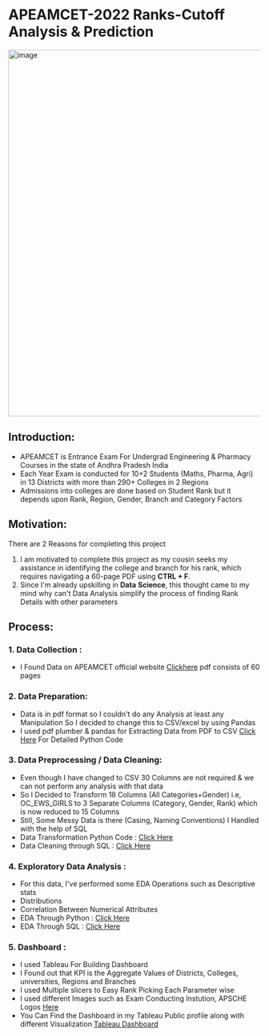 # **APEAMCET-2022** **Ranks-Cutoff** **Analysis** & **Prediction**
<img width="1699" height="732" alt="image" src="https://github.com/user-attachments/assets/6eb3d0d4-fa90-4397-8e1a-0e5a9f07993c" />

## Introduction: 
- APEAMCET is Entrance Exam For Undergrad Engineering & Pharmacy Courses in the state of Andhra Pradesh India
- Each Year Exam is conducted for 10+2 Students (Maths, Pharma, Agri) in 13 Districts with more than 290+ Colleges in 2 Regions
- Admissions into colleges are done based on Student Rank but it depends upon Rank, Region, Gender, Branch and Category Factors

## Motivation:
 There are 2 Reasons for completing this project
 1. I am motivated to complete this project as my cousin seeks my assistance in identifying the college and branch for his rank, which requires navigating a 60-page PDF using **CTRL + F**.
 2. Since I'm already upskilling in **Data** **Science**, this thought came to my mind why can't Data Analysis simplify the process of finding Rank Details with other parameters
    
## Process:
  ### 1. Data Collection :
  - I Found Data on APEAMCET official website [Clickhere](https://cets.apsche.ap.gov.in/EAPCET/PDF/APEAPCET2023_2022LASTRANKDETAILS.pdf) pdf consists of 60 pages
  ### 2. Data Preparation:
  - Data is in pdf format so I couldn't do any Analysis at least any Manipulation So I decided to change this to CSV/excel by using Pandas
  - I used pdf plumber & pandas for Extracting Data from PDF to CSV [Click Here](https://github.com/lokeshmadiga/apeamcet2022-Ranks-cutoff/blob/apeamcet_u1/pdf_csv_using_pandas.ipynb) For Detailed Python Code
  ### 3. Data Preprocessing / Data Cleaning:
  - Even though I have changed to CSV 30 Columns are not required & we can not perform any analysis with that data
  - So I Decided to Transform 18 Columns (All Categories+Gender) i.e, OC_EWS_GIRLS to 3 Separate Columns (Category, Gender, Rank) which is now reduced to 15 Columns
  - Still, Some Messy Data is there (Casing, Naming Conventions) I Handled with the help of SQL
  - Data Transformation Python Code : [Click Here](https://github.com/lokeshmadiga/apeamcet2022-Ranks-cutoff/blob/apeamcet_u1/apeamcet_data_transformation.ipynb)
  - Data Cleaning through SQL :  [Click Here](https://github.com/lokeshmadiga/apeamcet2022-Ranks-cutoff/blob/apeamcet_u1/SQL_Queries.sql)
 ### 4. Exploratory Data Analysis :
  - For this data, I've performed some EDA Operations such as Descriptive stats
  - Distributions
  - Correlation Between Numerical Attributes
  - EDA Through Python : [Click Here](https://github.com/lokeshmadiga/apeamcet2022-Ranks-cutoff/blob/apeamcet_u1/APEAMCET_EDA.ipynb)
  - EDA Through SQL : [Click Here](https://github.com/lokeshmadiga/apeamcet2022-Ranks-cutoff/blob/apeamcet_u1/SQL_Queries.sql)
 ### 5. Dashboard :
  - I used Tableau For Building Dashboard
  - I Found out that KPI is the Aggregate Values of Districts, Colleges, universities, Regions and Branches
  - I used Multiple slicers to Easy Rank Picking Each Parameter wise
  - I used different Images such as Exam Conducting Instution, APSCHE Logos [Here](https://cets.apsche.ap.gov.in/EAPCET/EapcetHomepages/ImportantDates.aspx)
  - You Can Find the Dashboard in my Tableau Public profile along with different Visualization [Tableau Dashboard](https://public.tableau.com/app/profile/lokesh.madiga)
